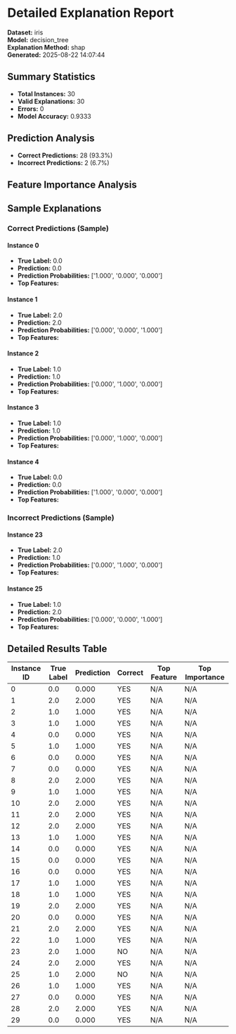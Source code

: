 # Detailed Explanation Report

**Dataset:** iris  
**Model:** decision_tree  
**Explanation Method:** shap  
**Generated:** 2025-08-22 14:07:44  

## Summary Statistics

- **Total Instances:** 30
- **Valid Explanations:** 30
- **Errors:** 0
- **Model Accuracy:** 0.9333

## Prediction Analysis

- **Correct Predictions:** 28 (93.3%)
- **Incorrect Predictions:** 2 (6.7%)

## Feature Importance Analysis

## Sample Explanations

### Correct Predictions (Sample)

#### Instance 0

- **True Label:** 0.0
- **Prediction:** 0.0
- **Prediction Probabilities:** ['1.000', '0.000', '0.000']
- **Top Features:**

#### Instance 1

- **True Label:** 2.0
- **Prediction:** 2.0
- **Prediction Probabilities:** ['0.000', '0.000', '1.000']
- **Top Features:**

#### Instance 2

- **True Label:** 1.0
- **Prediction:** 1.0
- **Prediction Probabilities:** ['0.000', '1.000', '0.000']
- **Top Features:**

#### Instance 3

- **True Label:** 1.0
- **Prediction:** 1.0
- **Prediction Probabilities:** ['0.000', '1.000', '0.000']
- **Top Features:**

#### Instance 4

- **True Label:** 0.0
- **Prediction:** 0.0
- **Prediction Probabilities:** ['1.000', '0.000', '0.000']
- **Top Features:**

### Incorrect Predictions (Sample)

#### Instance 23

- **True Label:** 2.0
- **Prediction:** 1.0
- **Prediction Probabilities:** ['0.000', '1.000', '0.000']
- **Top Features:**

#### Instance 25

- **True Label:** 1.0
- **Prediction:** 2.0
- **Prediction Probabilities:** ['0.000', '0.000', '1.000']
- **Top Features:**

## Detailed Results Table

| Instance ID | True Label | Prediction | Correct | Top Feature | Top Importance |
|-------------|------------|------------|---------|-------------|----------------|
| 0 | 0.0 | 0.000 | YES | N/A | N/A |
| 1 | 2.0 | 2.000 | YES | N/A | N/A |
| 2 | 1.0 | 1.000 | YES | N/A | N/A |
| 3 | 1.0 | 1.000 | YES | N/A | N/A |
| 4 | 0.0 | 0.000 | YES | N/A | N/A |
| 5 | 1.0 | 1.000 | YES | N/A | N/A |
| 6 | 0.0 | 0.000 | YES | N/A | N/A |
| 7 | 0.0 | 0.000 | YES | N/A | N/A |
| 8 | 2.0 | 2.000 | YES | N/A | N/A |
| 9 | 1.0 | 1.000 | YES | N/A | N/A |
| 10 | 2.0 | 2.000 | YES | N/A | N/A |
| 11 | 2.0 | 2.000 | YES | N/A | N/A |
| 12 | 2.0 | 2.000 | YES | N/A | N/A |
| 13 | 1.0 | 1.000 | YES | N/A | N/A |
| 14 | 0.0 | 0.000 | YES | N/A | N/A |
| 15 | 0.0 | 0.000 | YES | N/A | N/A |
| 16 | 0.0 | 0.000 | YES | N/A | N/A |
| 17 | 1.0 | 1.000 | YES | N/A | N/A |
| 18 | 1.0 | 1.000 | YES | N/A | N/A |
| 19 | 2.0 | 2.000 | YES | N/A | N/A |
| 20 | 0.0 | 0.000 | YES | N/A | N/A |
| 21 | 2.0 | 2.000 | YES | N/A | N/A |
| 22 | 1.0 | 1.000 | YES | N/A | N/A |
| 23 | 2.0 | 1.000 | NO | N/A | N/A |
| 24 | 2.0 | 2.000 | YES | N/A | N/A |
| 25 | 1.0 | 2.000 | NO | N/A | N/A |
| 26 | 1.0 | 1.000 | YES | N/A | N/A |
| 27 | 0.0 | 0.000 | YES | N/A | N/A |
| 28 | 2.0 | 2.000 | YES | N/A | N/A |
| 29 | 0.0 | 0.000 | YES | N/A | N/A |
